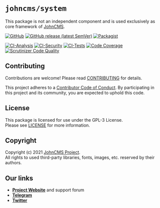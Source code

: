# `johncms/system`
This package is not an independent component and is used exclusively as core framework of [JohnCMS](https://github.com/johncms).

[![GitHub](https://img.shields.io/github/license/johncms/system?color=green)](https://github.com/johncms/system/blob/develop/LICENSE)
[![GitHub release (latest SemVer)](https://img.shields.io/github/v/release/johncms/system)](https://github.com/johncms/system/releases)
[![Packagist](https://img.shields.io/packagist/dt/johncms/system)](https://packagist.org/packages/johncms/system)

[![CI-Analysis](https://github.com/johncms/system/workflows/Analysis/badge.svg)](https://github.com/johncms/system/actions/workflows/analysis.yml)
[![CI-Security](https://github.com/johncms/system/workflows/Security/badge.svg)](https://github.com/johncms/system/actions/workflows/security.yml)
[![CI-Tests](https://github.com/johncms/system/workflows/Tests/badge.svg)](https://github.com/johncms/system/actions/workflows/tests.yml)
[![Code Coverage](https://scrutinizer-ci.com/g/johncms/system/badges/coverage.png)](https://scrutinizer-ci.com/g/johncms/system/code-structure/develop/code-coverage)
[![Scrutinizer Code Quality](https://scrutinizer-ci.com/g/johncms/system/badges/quality-score.png)](https://scrutinizer-ci.com/g/johncms/system)

## Contributing
Contributions are welcome! Please read [CONTRIBUTING](https://github.com/johncms/system/blob/develop/.github/CONTRIBUTING.md) for details.

This project adheres to a [Contributor Code of Conduct](https://github.com/johncms/system/blob/develop/.github/CODE_OF_CONDUCT.md).
By participating in this project and its community, you are expected to uphold this code.


## License
This package is licensed for use under the GPL-3 License.  
Please see [LICENSE](https://github.com/johncms/system/blob/develop/LICENSE) for more information.


## Copyright
Copyright (c) 2021 [JohnCMS Project](https://johncms.com).  
All rights to used third-party libraries, fonts, images, etc. reserved by their authors.


## Our links
- [**Project Website**](https://johncms.com) and support forum
- [**Telegram**](https://t.me/johncms_official)
- [**Twitter**](https://twitter.com/johncms)
